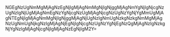 NGEgNzUgNmMgMjAgNzEgNjIgMjAgNmMgNjIgNjggMjAgNmYgNjIgNjcgNzUgNzIgNjUgMjAgNmEgNzYgNjcgNzUgMjAgNjcgNzUgNzYgNjYgMmUgMjAgNTEgNjIgMjAgNmMgNjIgNjggMjAgNjUgNzIgNmUgNzkgNzkgNmMgMjAgNzUgNmUgNjkgNzIgMjAgNjEgNjIgNjcgNzUgNzYgNjEgNzQgMjAgNzIgNzkgNjYgNzIgMjAgNjcgNjIgMjAgNzEgNjIgM2Y=
<!---
Azathoth28/Azathoth28 is a ✨ special ✨ repository because its `README.md` (this file) appears on your GitHub profile.
You can click the Preview link to take a look at your changes.
--->
